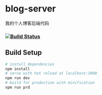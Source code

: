 # blog-server
我的个人博客后端代码
### [![Build Status](https://www.travis-ci.org/panyu97py/blog-server.svg?branch=master)](https://www.travis-ci.org/panyu97py/blog-server)
## Build Setup
``` bash
# install dependencies
npm install
# serve with hot reload at localhost:3000
npm run dev
# build for production with minification
npm run prd